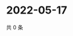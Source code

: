 # 2022-05-17

共 0 条

<!-- BEGIN WEIBO -->
<!-- 最后更新时间 Tue May 17 2022 16:24:52 GMT+0800 (China Standard Time) -->

<!-- END WEIBO -->
